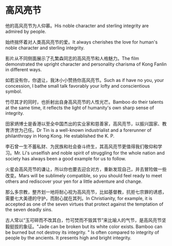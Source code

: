 # 高风亮节

<p><span class="chinese">他的高风亮节为人仰慕。</span><span class="english">His noble character and sterling integrity are admired by people.</span></p>

<p><span class="chinese">始终揣怀着对人类高风亮节的爱。</span><span class="english">It always cherishes the love for human's noble character and sterling integrity.</span></p>

<p><span class="chinese">影片从不同侧面展示了孔繁森同志的高风亮节和人格魅力。</span><span class="english">The film demonstrated the upright character and personality charisma of Kong Fanlin in different ways.</span></p>

<p><span class="chinese">如若没有你，你退让，我沐小小赞扬你高风亮节。</span><span class="english">Such as if have no you, your concession, I bathe small talk favorably your lofty and conscientious symbol.</span></p>

<p><span class="chinese">竹尽其才的同时，也折射出自身高风亮节的人性光芒。</span><span class="english">Bamboo do their talents at the same time, it reflects the light of humanity's own sharp sense of integrity.</span></p>

<p><span class="chinese">田家炳博士是香港以至全中国杰出的实业家和慈善家，高风亮节，以振兴国家、教育济世为己任。</span><span class="english">Dr Tin is a well-known industrialist and a forerunner of philanthropy in Hong Kong. He established the K. P.</span></p>

<p><span class="chinese">李石曾一生不蓄私财、为民族和社会奋斗终生，其高风亮节更值得我们敬仰和学习。</span><span class="english">Mr. Li's unselfish and noble spirit of struggling for the whole nation and society has always been a good example for us to follow.</span></p>

<p><span class="chinese">火星会高风亮节的谦让，所以你也要去迎合对方，重新发现自己，并去冒险做一些改变。</span><span class="english">Mars will be sublimely compatible, so you should feel ready to meet others and rediscover your yen for a little adventure and change.</span></p>

<p><span class="chinese">那么多宗教，整齐划一地将耐心视为高风亮节，比如基督教，抗拒七宗罪的诱惑，需要七大美德的守护，而耐心就在其列。</span><span class="english">In Christianity, for example, it is accepted as one of the seven virtues that protect against the temptation of the seven deadly sins.</span></p>

<p><span class="chinese">古人常以“玉可碎而不改其白，竹可焚而不毁其节”来比喻人的气节，是高风亮节坚毅挺拔的象征。</span><span class="english">"Jade can be broken but its white color exists. Bamboo can be burned but not destroy its integrity. " Is often compared to integrity of people by the ancients. It presents high and bright integrity.</span></p>

